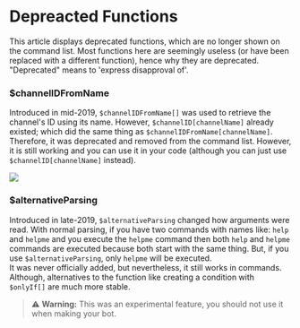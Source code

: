 # Depreacted Functions
This article displays deprecated functions, which are no longer shown on the command list. Most functions here are seemingly useless (or have been replaced with a different function), hence why they are deprecated. "Deprecated" means to 'express disapproval of'.

### $channelIDFromName
Introduced in mid-2019, `$channelIDFromName[]` was used to retrieve the channel's ID using its name. However, `$channelID[channelName]` already existed; which did the same thing as `$channelIDFromName[channelName]`. Therefore, it was deprecated and removed from the command list. However, it is still working and you can use it in your code (although you can just use `$channelID[channelName]` instead).

![](https://user-images.githubusercontent.com/69215413/143323856-2b49a23f-ae9f-41fe-ab2e-0a1b28fe2e05.png)


### $alternativeParsing
Introduced in late-2019, `$alternativeParsing` changed how arguments were read. With normal parsing, if you have two commands with names like: `help` and `helpme` and you execute the `helpme` command then both `help` and `helpme` commands are executed because both start with the same thing. But, if you use `$alternativeParsing`, only `helpme` will be executed.\
It was never officially added, but nevertheless, it still works in commands. Although, alternatives to the function like creating a condition with `$onlyIf[]` are much more stable.
> ⚠️ **Warning:** This was an experimental feature, you should not use it when making your bot.